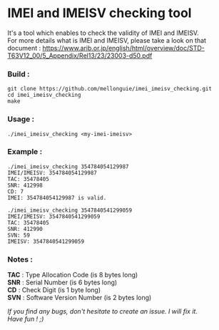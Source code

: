 # IMEI and IMEISV checking tool

It's a tool which enables to check the validity of IMEI and IMEISV. \
For more details what is IMEI and IMEISV, please take a look on that document : https://www.arib.or.jp/english/html/overview/doc/STD-T63V12_00/5_Appendix/Rel13/23/23003-d50.pdf

### Build :
```
git clone https://github.com/mellonguie/imei_imeisv_checking.git 
cd imei_imeisv_checking
make
```

### Usage :
```
./imei_imeisv_checking <my-imei-imeisv>
```

### Example :
```
./imei_imeisv_checking 354784054129987
IMEI/IMEISV: 354784054129987
TAC: 35478405
SNR: 412998
CD: 7
IMEI: 354784054129987 is valid.

./imei_imeisv_checking 3547840541299059
IMEI/IMEISV: 3547840541299059
TAC: 35478405
SNR: 412990
SVN: 59
IMEISV: 3547840541299059
```

### Notes :
**TAC** : Type Allocation Code (is 8 bytes long) \
**SNR** : Serial Number (is 6 bytes long) \
**CD**  : Check Digit (is 1 byte long) \
**SVN** : Software Version Number (is 2 bytes long)

*If you find any bugs, don't hesitate to create an issue. I will fix it.* \
*Have fun ! ;)*
